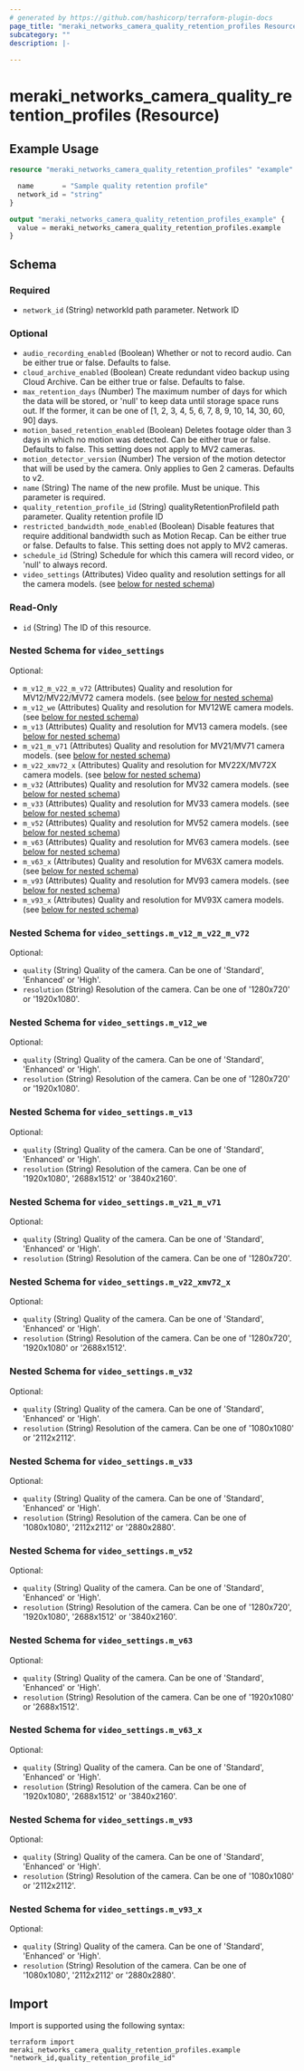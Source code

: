 ```yaml
---
# generated by https://github.com/hashicorp/terraform-plugin-docs
page_title: "meraki_networks_camera_quality_retention_profiles Resource - terraform-provider-meraki"
subcategory: ""
description: |-
  
---
```


# meraki_networks_camera_quality_retention_profiles (Resource)



## Example Usage

```terraform
resource "meraki_networks_camera_quality_retention_profiles" "example" {

  name       = "Sample quality retention profile"
  network_id = "string"
}

output "meraki_networks_camera_quality_retention_profiles_example" {
  value = meraki_networks_camera_quality_retention_profiles.example
}
```

<!-- schema generated by tfplugindocs -->
## Schema

### Required

- `network_id` (String) networkId path parameter. Network ID

### Optional

- `audio_recording_enabled` (Boolean) Whether or not to record audio. Can be either true or false. Defaults to false.
- `cloud_archive_enabled` (Boolean) Create redundant video backup using Cloud Archive. Can be either true or false. Defaults to false.
- `max_retention_days` (Number) The maximum number of days for which the data will be stored, or 'null' to keep data until storage space runs out. If the former, it can be one of [1, 2, 3, 4, 5, 6, 7, 8, 9, 10, 14, 30, 60, 90] days.
- `motion_based_retention_enabled` (Boolean) Deletes footage older than 3 days in which no motion was detected. Can be either true or false. Defaults to false. This setting does not apply to MV2 cameras.
- `motion_detector_version` (Number) The version of the motion detector that will be used by the camera. Only applies to Gen 2 cameras. Defaults to v2.
- `name` (String) The name of the new profile. Must be unique. This parameter is required.
- `quality_retention_profile_id` (String) qualityRetentionProfileId path parameter. Quality retention profile ID
- `restricted_bandwidth_mode_enabled` (Boolean) Disable features that require additional bandwidth such as Motion Recap. Can be either true or false. Defaults to false. This setting does not apply to MV2 cameras.
- `schedule_id` (String) Schedule for which this camera will record video, or 'null' to always record.
- `video_settings` (Attributes) Video quality and resolution settings for all the camera models. (see [below for nested schema](#nestedatt--video_settings))

### Read-Only

- `id` (String) The ID of this resource.

<a id="nestedatt--video_settings"></a>
### Nested Schema for `video_settings`

Optional:

- `m_v12_m_v22_m_v72` (Attributes) Quality and resolution for MV12/MV22/MV72 camera models. (see [below for nested schema](#nestedatt--video_settings--m_v12_m_v22_m_v72))
- `m_v12_we` (Attributes) Quality and resolution for MV12WE camera models. (see [below for nested schema](#nestedatt--video_settings--m_v12_we))
- `m_v13` (Attributes) Quality and resolution for MV13 camera models. (see [below for nested schema](#nestedatt--video_settings--m_v13))
- `m_v21_m_v71` (Attributes) Quality and resolution for MV21/MV71 camera models. (see [below for nested schema](#nestedatt--video_settings--m_v21_m_v71))
- `m_v22_xmv72_x` (Attributes) Quality and resolution for MV22X/MV72X camera models. (see [below for nested schema](#nestedatt--video_settings--m_v22_xmv72_x))
- `m_v32` (Attributes) Quality and resolution for MV32 camera models. (see [below for nested schema](#nestedatt--video_settings--m_v32))
- `m_v33` (Attributes) Quality and resolution for MV33 camera models. (see [below for nested schema](#nestedatt--video_settings--m_v33))
- `m_v52` (Attributes) Quality and resolution for MV52 camera models. (see [below for nested schema](#nestedatt--video_settings--m_v52))
- `m_v63` (Attributes) Quality and resolution for MV63 camera models. (see [below for nested schema](#nestedatt--video_settings--m_v63))
- `m_v63_x` (Attributes) Quality and resolution for MV63X camera models. (see [below for nested schema](#nestedatt--video_settings--m_v63_x))
- `m_v93` (Attributes) Quality and resolution for MV93 camera models. (see [below for nested schema](#nestedatt--video_settings--m_v93))
- `m_v93_x` (Attributes) Quality and resolution for MV93X camera models. (see [below for nested schema](#nestedatt--video_settings--m_v93_x))

<a id="nestedatt--video_settings--m_v12_m_v22_m_v72"></a>
### Nested Schema for `video_settings.m_v12_m_v22_m_v72`

Optional:

- `quality` (String) Quality of the camera. Can be one of 'Standard', 'Enhanced' or 'High'.
- `resolution` (String) Resolution of the camera. Can be one of '1280x720' or '1920x1080'.


<a id="nestedatt--video_settings--m_v12_we"></a>
### Nested Schema for `video_settings.m_v12_we`

Optional:

- `quality` (String) Quality of the camera. Can be one of 'Standard', 'Enhanced' or 'High'.
- `resolution` (String) Resolution of the camera. Can be one of '1280x720' or '1920x1080'.


<a id="nestedatt--video_settings--m_v13"></a>
### Nested Schema for `video_settings.m_v13`

Optional:

- `quality` (String) Quality of the camera. Can be one of 'Standard', 'Enhanced' or 'High'.
- `resolution` (String) Resolution of the camera. Can be one of '1920x1080', '2688x1512' or '3840x2160'.


<a id="nestedatt--video_settings--m_v21_m_v71"></a>
### Nested Schema for `video_settings.m_v21_m_v71`

Optional:

- `quality` (String) Quality of the camera. Can be one of 'Standard', 'Enhanced' or 'High'.
- `resolution` (String) Resolution of the camera. Can be one of '1280x720'.


<a id="nestedatt--video_settings--m_v22_xmv72_x"></a>
### Nested Schema for `video_settings.m_v22_xmv72_x`

Optional:

- `quality` (String) Quality of the camera. Can be one of 'Standard', 'Enhanced' or 'High'.
- `resolution` (String) Resolution of the camera. Can be one of '1280x720', '1920x1080' or '2688x1512'.


<a id="nestedatt--video_settings--m_v32"></a>
### Nested Schema for `video_settings.m_v32`

Optional:

- `quality` (String) Quality of the camera. Can be one of 'Standard', 'Enhanced' or 'High'.
- `resolution` (String) Resolution of the camera. Can be one of '1080x1080' or '2112x2112'.


<a id="nestedatt--video_settings--m_v33"></a>
### Nested Schema for `video_settings.m_v33`

Optional:

- `quality` (String) Quality of the camera. Can be one of 'Standard', 'Enhanced' or 'High'.
- `resolution` (String) Resolution of the camera. Can be one of '1080x1080', '2112x2112' or '2880x2880'.


<a id="nestedatt--video_settings--m_v52"></a>
### Nested Schema for `video_settings.m_v52`

Optional:

- `quality` (String) Quality of the camera. Can be one of 'Standard', 'Enhanced' or 'High'.
- `resolution` (String) Resolution of the camera. Can be one of '1280x720', '1920x1080', '2688x1512' or '3840x2160'.


<a id="nestedatt--video_settings--m_v63"></a>
### Nested Schema for `video_settings.m_v63`

Optional:

- `quality` (String) Quality of the camera. Can be one of 'Standard', 'Enhanced' or 'High'.
- `resolution` (String) Resolution of the camera. Can be one of '1920x1080' or '2688x1512'.


<a id="nestedatt--video_settings--m_v63_x"></a>
### Nested Schema for `video_settings.m_v63_x`

Optional:

- `quality` (String) Quality of the camera. Can be one of 'Standard', 'Enhanced' or 'High'.
- `resolution` (String) Resolution of the camera. Can be one of '1920x1080', '2688x1512' or '3840x2160'.


<a id="nestedatt--video_settings--m_v93"></a>
### Nested Schema for `video_settings.m_v93`

Optional:

- `quality` (String) Quality of the camera. Can be one of 'Standard', 'Enhanced' or 'High'.
- `resolution` (String) Resolution of the camera. Can be one of '1080x1080' or '2112x2112'.


<a id="nestedatt--video_settings--m_v93_x"></a>
### Nested Schema for `video_settings.m_v93_x`

Optional:

- `quality` (String) Quality of the camera. Can be one of 'Standard', 'Enhanced' or 'High'.
- `resolution` (String) Resolution of the camera. Can be one of '1080x1080', '2112x2112' or '2880x2880'.

## Import

Import is supported using the following syntax:

```shell
terraform import meraki_networks_camera_quality_retention_profiles.example "network_id,quality_retention_profile_id"
```
